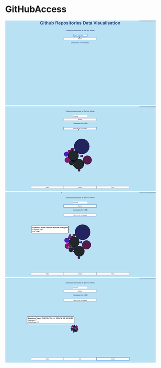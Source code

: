 # GitHubAccess

![](search.gif)
![](change_type.gif)
![](draggable.gif)
![](seperate_by_language.gif)
